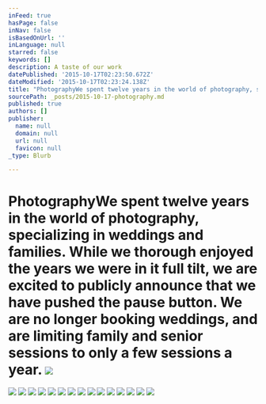 ```yaml
---
inFeed: true
hasPage: false
inNav: false
isBasedOnUrl: ''
inLanguage: null
starred: false
keywords: []
description: A taste of our work
datePublished: '2015-10-17T02:23:50.672Z'
dateModified: '2015-10-17T02:23:24.138Z'
title: "PhotographyWe spent twelve years in the world of photography, specializing in weddings and families. While we thorough enjoyed the years we were in it full tilt, we are excited to publicly announce that we have pushed the pause button. \_We are no longer booking weddings, and are limiting family and senior sessions to only a few sessions a year.\_"
sourcePath: _posts/2015-10-17-photography.md
published: true
authors: []
publisher:
  name: null
  domain: null
  url: null
  favicon: null
_type: Blurb

---
```

# PhotographyWe spent twelve years in the world of photography, specializing in weddings and families. While we thorough enjoyed the years we were in it full tilt, we are excited to publicly announce that we have pushed the pause button.  We are no longer booking weddings, and are limiting family and senior sessions to only a few sessions a year. ![](https://the-grid-user-content.s3-us-west-2.amazonaws.com/f95ab8dd-db5e-4be3-93eb-5908b41b2207.jpg)
![](https://the-grid-user-content.s3-us-west-2.amazonaws.com/47fe5c3e-81a9-4585-9af2-7fa1debe172c.jpg)
![](https://the-grid-user-content.s3-us-west-2.amazonaws.com/49705460-d2c9-49d9-93c6-eba32a8c63a8.jpg)
![](https://the-grid-user-content.s3-us-west-2.amazonaws.com/4b7e6634-36ab-49b0-a27c-f8739150fbd9.jpg)
![](https://the-grid-user-content.s3-us-west-2.amazonaws.com/a11fe517-15ad-4f4b-a12d-b70b848adfe2.jpg)
![](https://the-grid-user-content.s3-us-west-2.amazonaws.com/8989ae14-bba0-4f66-9e76-cdb83028e799.jpg)
![](https://the-grid-user-content.s3-us-west-2.amazonaws.com/280c3f96-acf2-4cd2-830b-4a2d781603d4.jpg)
![](https://the-grid-user-content.s3-us-west-2.amazonaws.com/ee937f3c-5d22-432d-aa6c-17ea425b7e81.jpg)
![](https://the-grid-user-content.s3-us-west-2.amazonaws.com/4de6d7f7-403a-445b-b5a9-cfa260207c04.jpg)
![](https://the-grid-user-content.s3-us-west-2.amazonaws.com/f2bcd17b-4ec1-42e3-9300-9d2a74409200.jpg)
![](https://the-grid-user-content.s3-us-west-2.amazonaws.com/55f3b001-e6b9-4440-bb6a-f2f9a0e01433.jpg)
![](https://the-grid-user-content.s3-us-west-2.amazonaws.com/d8d7a8b7-e581-41ca-98a6-542f40515428.jpg)
![](https://the-grid-user-content.s3-us-west-2.amazonaws.com/54e86120-d506-4e3d-8a64-fe23a510bbc4.jpg)
![](https://the-grid-user-content.s3-us-west-2.amazonaws.com/f43f244c-075a-4d2c-82e5-e327413a3e61.jpg)
![](https://the-grid-user-content.s3-us-west-2.amazonaws.com/90b7f88f-da8f-4a7f-b98f-cec5d302fb65.jpg)
![](https://the-grid-user-content.s3-us-west-2.amazonaws.com/94c933b2-a763-4563-8f7e-220e2065cc26.jpg)